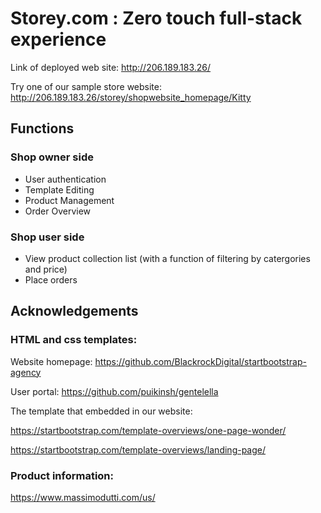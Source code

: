 # Storey.com : Zero touch full-stack experience
Link of deployed web site:  http://206.189.183.26/

Try one of our sample store website: http://206.189.183.26/storey/shopwebsite_homepage/Kitty

## Functions
### Shop owner side
* User authentication
* Template Editing
* Product Management 
* Order Overview

### Shop user side
* View product collection list (with a function of filtering by catergories and price)
* Place orders


## Acknowledgements
### HTML and css templates:
Website homepage: https://github.com/BlackrockDigital/startbootstrap-agency

User portal: https://github.com/puikinsh/gentelella

The template that embedded in our website: 

https://startbootstrap.com/template-overviews/one-page-wonder/

https://startbootstrap.com/template-overviews/landing-page/

### Product information:
https://www.massimodutti.com/us/
